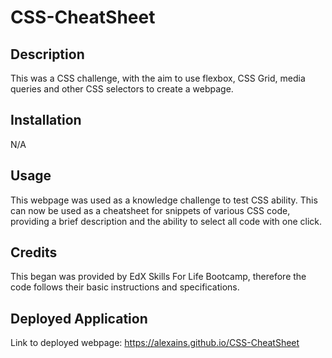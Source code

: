 # CSS-CheatSheet

## Description
This was a CSS challenge, with the aim to use flexbox, CSS Grid, media queries and other CSS selectors to create a webpage.

## Installation
N/A

## Usage
This webpage was used as a knowledge challenge to test CSS ability. This can now be used as a cheatsheet for snippets of various CSS code, providing a brief description and the ability to select all code with one click.

## Credits
This began was provided by EdX Skills For Life Bootcamp, therefore the code follows their basic instructions and specifications.

## Deployed Application
Link to deployed webpage: https://alexains.github.io/CSS-CheatSheet
